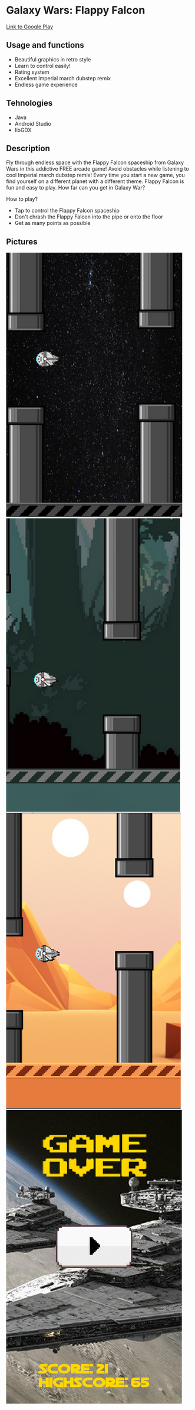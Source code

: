 # Galaxy Wars: Flappy Falcon
[Link to Google Play](https://play.google.com/store/apps/details?id=com.mazej.game)

## Usage and functions
* Beautiful graphics in retro style
* Learn to control easily!
* Rating system
* Excellent Imperial march dubstep remix
* Endless game experience

## Tehnologies
* Java
* Android Studio
* libGDX

## Description
Fly through endless space with the Flappy Falcon spaceship from Galaxy Wars in this addictive FREE arcade game! Avoid obstacles while listening to cool Imperial march dubstep remix! Every time you start a new game, you find yourself on a different planet with a different theme. Flappy Falcon is fun and easy to play. How far can you get in Galaxy War?

How to play?
* Tap to control the Flappy Falcon spaceship
* Don't chrash the Flappy Falcon into the pipe or onto the floor
* Get as many points as possible

## Pictures
![Image1](/1.png)
![Image2](/2.png)
![Image3](/3.png)
![Image4](/4.png)
